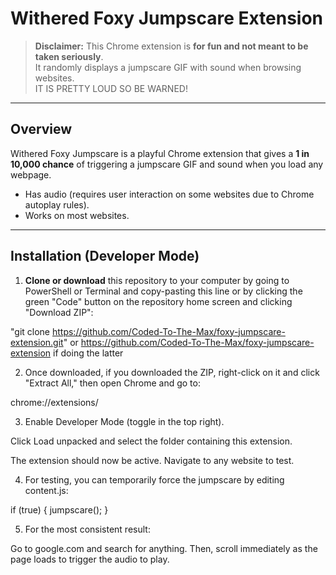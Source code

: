 # Withered Foxy Jumpscare Extension

> **Disclaimer:** This Chrome extension is **for fun and not meant to be taken seriously**.  
> It randomly displays a jumpscare GIF with sound when browsing websites.  
> IT IS PRETTY LOUD SO BE WARNED!

---

## Overview

Withered Foxy Jumpscare is a playful Chrome extension that gives a **1 in 10,000 chance** of triggering a jumpscare GIF and sound when you load any webpage.  

- Has audio (requires user interaction on some websites due to Chrome autoplay rules).  
- Works on most websites.

---

## Installation (Developer Mode)

1. **Clone or download** this repository to your computer by going to PowerShell or Terminal and copy-pasting this line or by clicking the green "Code" button on the repository home screen and clicking "Download ZIP":

"git clone https://github.com/Coded-To-The-Max/foxy-jumpscare-extension.git" or https://github.com/Coded-To-The-Max/foxy-jumpscare-extension if doing the latter

2. Once downloaded, if you downloaded the ZIP, right-click on it and click "Extract All," then open Chrome and go to:

chrome://extensions/

3. Enable Developer Mode (toggle in the top right).

Click Load unpacked and select the folder containing this extension.

The extension should now be active. Navigate to any website to test.

4. For testing, you can temporarily force the jumpscare by editing content.js:

if (true) {
  jumpscare();
}

5. For the most consistent result: 

Go to google.com and search for anything. Then, scroll immediately as the page loads to trigger the audio to play.
